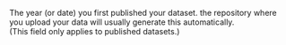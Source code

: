 The year (or date) you first published your dataset. the repository where you upload your data will usually generate this automatically.<br>
(This field only applies to published datasets.)